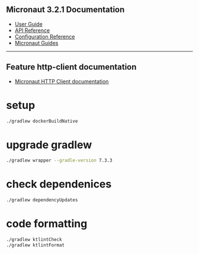## Micronaut 3.2.1 Documentation

- [User Guide](https://docs.micronaut.io/3.2.1/guide/index.html)
- [API Reference](https://docs.micronaut.io/3.2.1/api/index.html)
- [Configuration Reference](https://docs.micronaut.io/3.2.1/guide/configurationreference.html)
- [Micronaut Guides](https://guides.micronaut.io/index.html)
---

## Feature http-client documentation

- [Micronaut HTTP Client documentation](https://docs.micronaut.io/latest/guide/index.html#httpClient)


# setup

```bash
./gradlew dockerBuildNative
```

# upgrade gradlew
```sh
./gradlew wrapper --gradle-version 7.3.3
```

# check dependenices
```sh
./gradlew dependencyUpdates
```

# code formatting
```sh
./gradlew ktlintCheck
./gradlew ktlintFormat
```